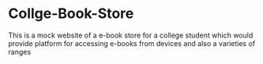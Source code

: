 # Collge-Book-Store
This is a mock website of a e-book store for a college student which would provide platform for accessing e-books from devices and also a varieties of ranges
